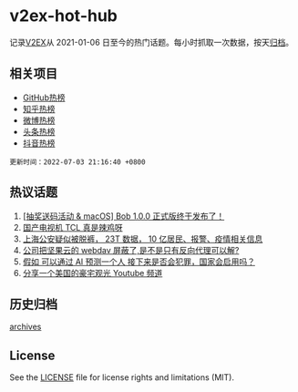 # v2ex-hot-hub

 记录[V2EX](https://www.v2ex.com/)从 2021-01-06 日至今的热门话题。每小时抓取一次数据，按天[归档](archives)。
 
 ## 相关项目

- [GitHub热榜](https://github.com/snaildev/github-hot-hub)
- [知乎热榜](https://github.com/snaildev/zhihu-hot-hub)
- [微博热榜](https://github.com/snaildev/weibo-hot-hub)
- [头条热榜](https://github.com/snaildev/toutiao-hot-hub)
- [抖音热榜](https://github.com/snaildev/douyin-hot-hub)


 `更新时间：2022-07-03 21:16:40 +0800`

## 热议话题

1. [[抽奖送码活动 & macOS] Bob 1.0.0 正式版终于发布了！](https://www.v2ex.com/t/863800)
1. [国产电视机 TCL 真是辣鸡呀](https://www.v2ex.com/t/863737)
1. [上海公安疑似被脱裤， 23T 数据， 10 亿居民、报警、疫情相关信息](https://www.v2ex.com/t/863785)
1. [公司把坚果云的 webdav 屏蔽了,是不是只有反向代理可以解?](https://www.v2ex.com/t/863722)
1. [假如 可以通过 AI 预测一个人 接下来是否会犯罪，国家会启用吗？](https://www.v2ex.com/t/863801)
1. [分享一个美国的豪宅观光 Youtube 频道](https://www.v2ex.com/t/863691)

## 历史归档

[archives](archives)

## License

See the [LICENSE](LICENSE) file for license rights and limitations (MIT).
